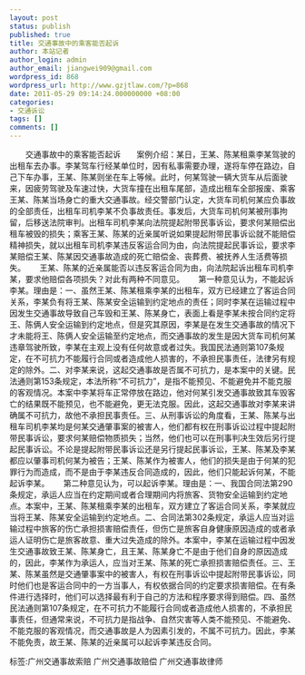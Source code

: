 ```yaml
---
layout: post
status: publish
published: true
title: 交通事故中的乘客能否起诉
author: 本站记者
author_login: admin
author_email: jiangwei909@gmail.com
wordpress_id: 868
wordpress_url: http://www.gzjtlaw.com/?p=868
date: 2011-05-29 09:14:24.000000000 +08:00
categories:
- 交通诉讼
tags: []
comments: []
---
```

　　交通事故中的乘客能否起诉　　案例介绍：某日，王某、陈某租乘李某驾驶的出租车去办事。李某驾车行经某单位时，因有私事需要办理，遂将车停在路边，自己下车办事，王某、陈某则坐在车上等候。此时，何某驾驶一辆大货车从后面驶来，因疲劳驾驶及车速过快，大货车撞在出租车尾部，造成出租车全部报废、乘客王某、陈某当场身亡的重大交通事故。经交警部门认定，大货车司机何某应负事故的全部责任，出租车司机李某不负事故责任。事发后，大货车司机何某被刑事拘留，后移送法院审判。出租车司机李某向法院提起附带民事诉讼，要求何某赔偿出租车被毁的损失；乘客王某、陈某的近亲属听说如果提起附带民事诉讼就不能赔偿精神损失，就以出租车司机李某违反客运合同为由，向法院提起民事诉讼，要求李某赔偿王某、陈某因交通事故造成的死亡赔偿金、丧葬费、被抚养人生活费等损失。　　 王某、陈某的近亲属能否以违反客运合同为由，向法院起诉出租车司机李某，要求他赔偿各项损失？对此有两种不同意见。　　 第一种意见认为，不能起诉李某。理由是：一、虽然王某、陈某租乘李某的出租车，双方已经建立了客运合同关系，李某负有将王某、陈某安全运输到约定地点的责任；同时李某在运输过程中因发生交通事故导致自己车毁和王某、陈某身亡，表面上看是李某未按合同约定将王、陈俩人安全运输到约定地点，但是究其原因，李某是在发生交通事故的情况下才未能将王、陈俩人安全运输至约定地点，而交通事故的发生是因大货车司机何某违章驾驶所致，李某在主观上没有任何故意或者过失。我国民法通则第107条规定，在不可抗力不能履行合同或者造成他人损害的，不承担民事责任，法律另有规定的除外。二、对李某来说，这起交通事故是否属不可抗力，是本案中的关键。民法通则第153条规定，本法所称&ldquo;不可抗力&rdquo;，是指不能预见、不能避免并不能克服的客观情况。本案中李某将车正常停放在路边，他对何某引发交通事故致其车毁客亡的结果既不能预见，也不能避免，更无法克服。因此，这起交通事故对李某来讲确属不可抗力，故他不承担民事责任。三、从刑事诉讼的角度看，王某、陈某与出租车司机李某均是何某交通肇事案的被害人，他们都有权在刑事诉讼过程中提起附带民事诉讼，要求何某赔偿物质损失；当然，他们也可以在刑事判决生效后另行提起民事诉讼。不论是提起附带民事诉讼还是另行提起民事诉讼，王某、陈某及李某都应以肇事司机何某为被告；王某、陈某作为被害人，他们的损失是由于何某的犯罪行为而造成，而不是由于李某违反合同造成的，因此，他们只能起诉何某，不能起诉李某。　　 第二种意见认为，可以起诉李某。理由是：一、我国合同法第290条规定，承运人应当在约定期间或者合理期间内将旅客、货物安全运输到约定地点。本案中，王某、陈某租乘李某的出租车，双方建立了客运合同关系，李某就应当将王某、陈某安全运输到约定地点。二、合同法第302条规定，承运人应当对运输过程中旅客的伤亡承担损害赔偿责任，但伤亡是旅客自身健康原因造成的或者承运人证明伤亡是旅客故意、重大过失造成的除外。本案中，李某在运输过程中因发生交通事故致王某、陈某身亡，且王某、陈某身亡不是由于他们自身的原因造成的，因此，李某作为承运人，应当对王某、陈某的死亡承担损害赔偿责任。三、王某、陈某虽然是交通肇事案中的被害人，有权在刑事诉讼中提起附带民事诉讼，同时他们也是客运合同中的一方当事人，有权依据合同的约定要求损害赔偿。在有条件进行选择时，他们可以选择最有利于自己的方法和程序要求得到赔偿。四、虽然民法通则第107条规定，在不可抗力不能履行合同或者造成他人损害的，不承担民事责任，但通常来说，不可抗力是指战争、自然灾害等人类不能预见、不能避免、不能克服的客观情况，而交通事故是人为因素引发的，不属不可抗力。因此，李某不能免责，故王某、陈某的近亲属可以起诉李某违反合同。　　标签:广州交通事故索赔 广州交通事故赔偿 广州交通事故律师
